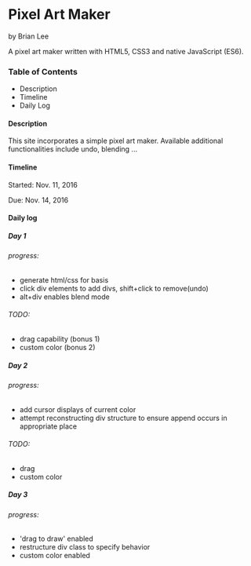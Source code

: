 # Pixel Art Maker
by Brian Lee

A pixel art maker written with HTML5, CSS3 and native JavaScript (ES6).

### Table of Contents
- Description
- Timeline
- Daily Log


#### Description

This site incorporates a simple pixel art maker. Available additional functionalities include undo, blending ...

#### Timeline
Started: Nov. 11, 2016

Due: Nov. 14, 2016

#### Daily log
##### Day 1
###### progress:
 * generate html/css for basis
 * click div elements to add divs, shift+click to remove(undo)
 * alt+div enables blend mode

###### TODO:
 - drag capability (bonus 1)
 - custom color (bonus 2)

##### Day 2
###### progress:
* add cursor displays of current color
* attempt reconstructing div structure to ensure append occurs in appropriate place
###### TODO:
- drag
- custom color

##### Day 3
###### progress:
* 'drag to draw' enabled
* restructure div class to specify behavior
* custom color enabled
